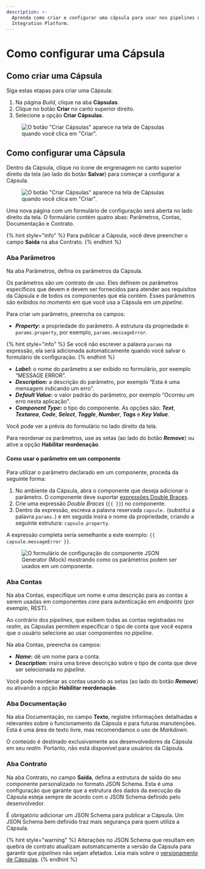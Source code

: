 ```yaml
---
description: >-
  Aprenda como criar e configurar uma cápsula para usar nos pipelines da Digibee
  Integration Platform.
---
```


# Como configurar uma Cápsula

## Como criar uma Cápsula

Siga estas etapas para criar uma Cápsula:

1. Na página _Build_, clique na aba **Cápsulas**.
2. Clique no botão **Criar** no canto superior direito.
3. Selecione a opção **Criar Cápsulas**.

<figure><img src="../../../.gitbook/assets/criar-cápsula-1.png" alt="O botão &#x22;Criar Cápsulas&#x22; aparece na tela de Cápsulas quando você clica em &#x22;Criar&#x22;."><figcaption></figcaption></figure>

## Como configurar uma Cápsula

Dentro da Cápsula, clique no ícone de engrenagem no canto superior direito da tela (ao lado do botão **Salvar**) para começar a configurar a Cápsula.

<figure><img src="../../../.gitbook/assets/criar-cápsula-2.png" alt="O botão &#x22;Criar Cápsulas&#x22; aparece na tela de Cápsulas quando você clica em &#x22;Criar&#x22;."><figcaption></figcaption></figure>

Uma nova página com um formulário de configuração será aberta no lado direito da tela. O formulário contém quatro abas: Parâmetros, Contas, Documentação e Contrato.

{% hint style="info" %}
Para publicar a Cápsula, você deve preencher o campo **Saída** na aba Contrato.
{% endhint %}

### Aba Parâmetros

Na aba Parâmetros, defina os parâmetros da Cápsula.

Os parâmetros são um contrato de uso. Eles definem os parâmetros específicos que devem e devem ser fornecidos para atender aos requisitos da Cápsula e de todos os componentes que ela contém. Esses parâmetros são exibidos no momento em que você usa a Cápsula em um _pipeline_.

Para criar um parâmetro, preencha os campos:

* _**Property**_**:** a propriedade do parâmetro. A estrutura da propriedade é: `params.property`, por exemplo, `params.messageError`.

{% hint style="info" %}
Se você não escrever a palavra `params` na expressão, ela será adicionada automaticamente quando você salvar o formulário de configuração.
{% endhint %}

* _**Label**_**:** o nome do parâmetro a ser exibido no formulário, por exemplo “MESSAGE ERROR”.
* _**Description**_**:** a descrição do parâmetro, por exemplo “Esta é uma mensagem indicando um erro”.
* _**Default Value**_**:** o valor padrão do parâmetro, por exemplo “Ocorreu um erro nesta aplicação”.
* _**Component Type**_**:** o tipo do componente. As opções são: _**Text**_, _**Textarea**_, _**Code**_, _**Select**_, _**Toggle**_, _**Number**_, _**Tags**_ e _**Key Value**_.

Você pode ver a prévia do formulário no lado direito da tela.

Para reordenar os parâmetros, use as setas (ao lado do botão _**Remove**_) ou ative a opção **Habilitar reordenação**.

#### Como usar o parâmetro em um componente

Para utilizar o parâmetro declarado em um componente, proceda da seguinte forma:

1. No ambiente da Cápsula, abra o componente que deseja adicionar o parâmetro. O componente deve suportar [expressões Double Braces](https://docs.digibee.com/documentation/build/double-braces).
2. Crie uma expressão _Double Braces_ (`{{ }}`) no componente.
3. Dentro da expressão, escreva a palavra reservada `capsule.` (substitui a palavra `params.`) e em seguida insira o nome da propriedade, criando a seguinte estrutura: `capsule.property`.

A expressão completa seria semelhante a este exemplo: `{{ capsule.messageError }}`.

<figure><img src="../../../.gitbook/assets/criar-cápsula-3.png" alt="O formulário de configuração do componente JSON Generator (Mock) mostrando como os parâmetros podem ser usados em um componente."><figcaption></figcaption></figure>

### Aba Contas

Na aba Contas, especifique um nome e uma descrição para as contas a serem usadas em componentes _core_ para autenticação em _endpoints_ (por exemplo, REST).

Ao contrário dos _pipelines_, que exibem todas as contas registradas no _realm_, as Cápsulas permitem especificar o tipo de conta que você espera que o usuário selecione ao usar componentes no _pipeline_.

Na aba Contas, preencha os campos:

* _**Name**_**:** dê um nome para a conta.
* _**Description**_**:** insira uma breve descrição sobre o tipo de conta que deve ser selecionada no _pipeline_.

Você pode reordenar as contas usando as setas (ao lado do botão _**Remove**_) ou ativando a opção **Habilitar reordenação**.

### Aba Documentação

Na aba Documentação, no campo **Texto**, registre informações detalhadas e relevantes sobre o funcionamento da Cápsula e para futuras manutenções. Esta é uma área de texto livre, mas recomendamos o uso de _Markdown_.

O conteúdo é destinado exclusivamente aos desenvolvedores da Cápsula em seu _realm_. Portanto, não está disponível para usuários da Cápsula.

### Aba Contrato

Na aba Contrato, no campo **Saída**, defina a estrutura de saída do seu componente personalizado no formato JSON Schema. Esta é uma configuração que garante que a estrutura dos dados da execução da Cápsula esteja sempre de acordo com o JSON Schema definido pelo desenvolvedor.

É obrigatório adicionar um JSON Schema para publicar a Cápsula. Um JSON Schema bem definido traz mais segurança para quem utiliza a Cápsula.

{% hint style="warning" %}
Alterações no JSON Schema que resultam em quebra de contrato atualizam automaticamente a versão da Cápsula para garantir que _pipelines_ não sejam afetados. Leia mais sobre o [versionamento de Cápsulas](../versionamento-de-capsulas.md).
{% endhint %}
